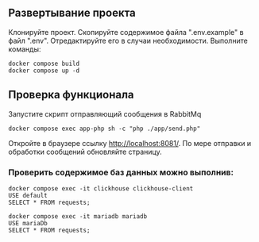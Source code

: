 ## Развертывание проекта
Клонируйте проект.
Скопируйте содержимое файла ".env.example" в файл ".env". Отредактируйте его в случаи необходимости.
Выполните команды:
```
docker compose build
docker compose up -d
```

## Проверка функционала
Запустите скрипт отправляющий сообщения в RabbitMq
```
docker compose exec app-php sh -c "php ./app/send.php"
```
Откройте в браузере ссылку [http://localhost:8081/](http://localhost:8081/). По мере отправки и обработки сообщений обновляйте страницу.


### Проверить содержимое баз данных можно выполнив:
```
docker compose exec -it clickhouse clickhouse-client
USE default
SELECT * FROM requests;
```
```
docker compose exec -it mariadb mariadb 
USE mariaDb
SELECT * FROM requests;
```